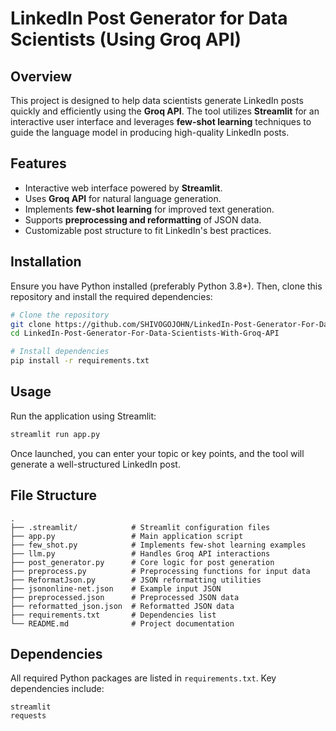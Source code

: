 # LinkedIn Post Generator for Data Scientists (Using Groq API)

## Overview
This project is designed to help data scientists generate LinkedIn posts quickly and efficiently using the **Groq API**. The tool utilizes **Streamlit** for an interactive user interface and leverages **few-shot learning** techniques to guide the language model in producing high-quality LinkedIn posts.

## Features
- Interactive web interface powered by **Streamlit**.
- Uses **Groq API** for natural language generation.
- Implements **few-shot learning** for improved text generation.
- Supports **preprocessing and reformatting** of JSON data.
- Customizable post structure to fit LinkedIn's best practices.

## Installation
Ensure you have Python installed (preferably Python 3.8+). Then, clone this repository and install the required dependencies:

```sh
# Clone the repository
git clone https://github.com/SHIVOGOJOHN/LinkedIn-Post-Generator-For-Data-Scientists-With-Groq-API.git
cd LinkedIn-Post-Generator-For-Data-Scientists-With-Groq-API

# Install dependencies
pip install -r requirements.txt
```

## Usage
Run the application using Streamlit:

```sh
streamlit run app.py
```

Once launched, you can enter your topic or key points, and the tool will generate a well-structured LinkedIn post.

## File Structure
```
.
├── .streamlit/            # Streamlit configuration files
├── app.py                 # Main application script
├── few_shot.py            # Implements few-shot learning examples
├── llm.py                 # Handles Groq API interactions
├── post_generator.py      # Core logic for post generation
├── preprocess.py          # Preprocessing functions for input data
├── ReformatJson.py        # JSON reformatting utilities
├── jsononline-net.json    # Example input JSON
├── preprocessed.json      # Preprocessed JSON data
├── reformatted_json.json  # Reformatted JSON data
├── requirements.txt       # Dependencies list
└── README.md              # Project documentation
```

## Dependencies
All required Python packages are listed in `requirements.txt`. Key dependencies include:

```plaintext
streamlit
requests
```



